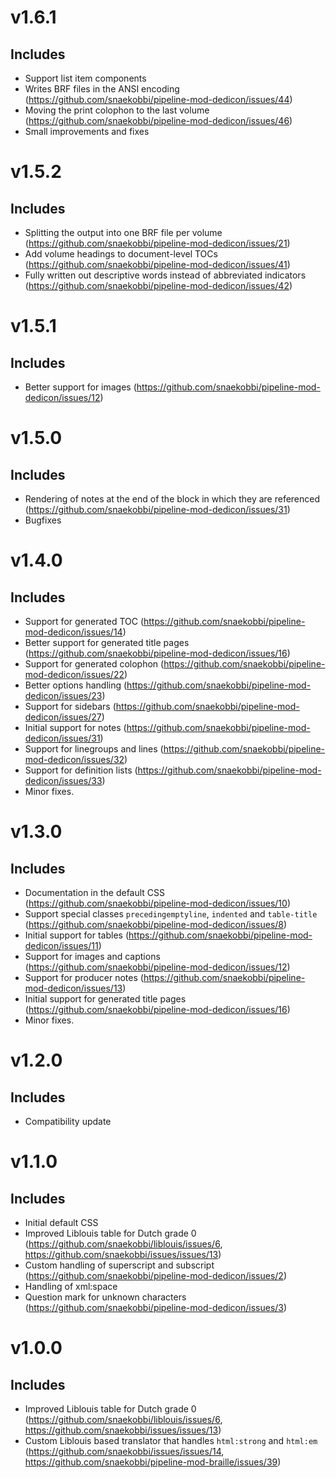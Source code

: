 v1.6.1
======

Includes
--------

- Support list item components
- Writes BRF files in the ANSI encoding (https://github.com/snaekobbi/pipeline-mod-dedicon/issues/44)
- Moving the print colophon to the last volume (https://github.com/snaekobbi/pipeline-mod-dedicon/issues/46)
- Small improvements and fixes

v1.5.2
======

Includes
--------

- Splitting the output into one BRF file per volume (https://github.com/snaekobbi/pipeline-mod-dedicon/issues/21)
- Add volume headings to document-level TOCs (https://github.com/snaekobbi/pipeline-mod-dedicon/issues/41)
- Fully written out descriptive words instead of abbreviated indicators
  (https://github.com/snaekobbi/pipeline-mod-dedicon/issues/42)

v1.5.1
======

Includes
--------

- Better support for images (https://github.com/snaekobbi/pipeline-mod-dedicon/issues/12)

v1.5.0
======

Includes
--------

- Rendering of notes at the end of the block in which they are referenced
  (https://github.com/snaekobbi/pipeline-mod-dedicon/issues/31)
- Bugfixes

v1.4.0
======

Includes
--------

- Support for generated TOC (https://github.com/snaekobbi/pipeline-mod-dedicon/issues/14)
- Better support for generated title pages (https://github.com/snaekobbi/pipeline-mod-dedicon/issues/16)
- Support for generated colophon (https://github.com/snaekobbi/pipeline-mod-dedicon/issues/22)
- Better options handling (https://github.com/snaekobbi/pipeline-mod-dedicon/issues/23)
- Support for sidebars (https://github.com/snaekobbi/pipeline-mod-dedicon/issues/27)
- Initial support for notes (https://github.com/snaekobbi/pipeline-mod-dedicon/issues/31)
- Support for linegroups and lines (https://github.com/snaekobbi/pipeline-mod-dedicon/issues/32)
- Support for definition lists (https://github.com/snaekobbi/pipeline-mod-dedicon/issues/33)
- Minor fixes.

v1.3.0
======

Includes
--------

- Documentation in the default CSS (https://github.com/snaekobbi/pipeline-mod-dedicon/issues/10)
- Support special classes `precedingemptyline`, `indented` and `table-title`
  (https://github.com/snaekobbi/pipeline-mod-dedicon/issues/8)
- Initial support for tables (https://github.com/snaekobbi/pipeline-mod-dedicon/issues/11)
- Support for images and captions (https://github.com/snaekobbi/pipeline-mod-dedicon/issues/12)
- Support for producer notes (https://github.com/snaekobbi/pipeline-mod-dedicon/issues/13)
- Initial support for generated title pages (https://github.com/snaekobbi/pipeline-mod-dedicon/issues/16)
- Minor fixes.

v1.2.0
======

Includes
--------

- Compatibility update

v1.1.0
======

Includes
--------

- Initial default CSS
- Improved Liblouis table for Dutch grade 0 (https://github.com/snaekobbi/liblouis/issues/6,
  https://github.com/snaekobbi/issues/issues/13)
- Custom handling of superscript and subscript (https://github.com/snaekobbi/pipeline-mod-dedicon/issues/2)
- Handling of xml:space
- Question mark for unknown characters (https://github.com/snaekobbi/pipeline-mod-dedicon/issues/3)

v1.0.0
======

Includes
--------

- Improved Liblouis table for Dutch grade 0 (https://github.com/snaekobbi/liblouis/issues/6,
  https://github.com/snaekobbi/issues/issues/13)
- Custom Liblouis based translator that handles `html:strong` and `html:em`
  (https://github.com/snaekobbi/issues/issues/14, https://github.com/snaekobbi/pipeline-mod-braille/issues/39)
